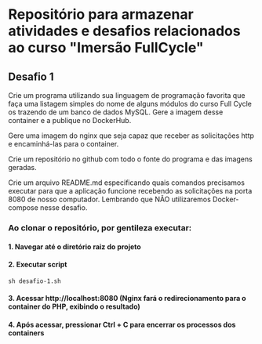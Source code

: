 # Repositório para armazenar atividades e desafios relacionados ao curso "Imersão FullCycle"

## Desafio 1
Crie um programa utilizando sua linguagem de programação favorita que faça uma listagem simples do nome de alguns módulos do curso Full Cycle os trazendo de um banco de dados MySQL. Gere a imagem desse container e a publique no DockerHub.

Gere uma imagem do nginx que seja capaz que receber as solicitações http e encaminhá-las para o container.

Crie um repositório no github com todo o fonte do programa e das imagens geradas.

Crie um arquivo README.md especificando quais comandos precisamos executar para que a aplicação funcione recebendo as solicitações na porta 8080 de nosso computador. Lembrando que NÃO utilizaremos Docker-compose nesse desafio.
### Ao clonar o repositório, por gentileza executar:

#### 1. Navegar até o diretório raiz do projeto
#### 2. Executar script

```
sh desafio-1.sh
```

#### 3. Acessar http://localhost:8080 (Nginx fará o redirecionamento para o container do PHP, exibindo o resultado)

#### 4. Após acessar, pressionar Ctrl + C para encerrar os processos dos containers